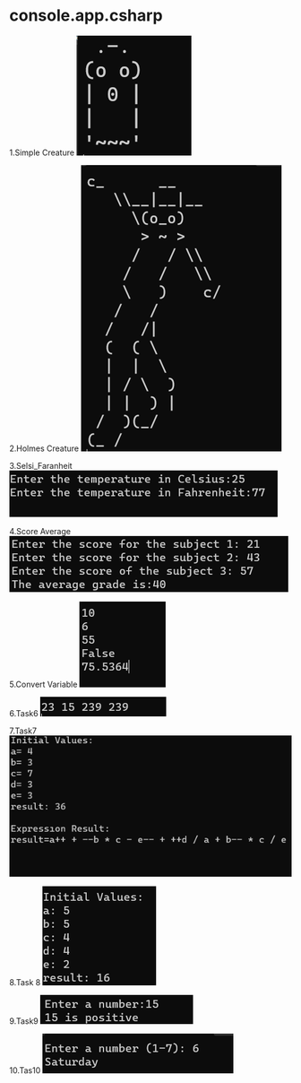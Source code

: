 # console.app.csharp

1.Simple Creature
![Simple Creature](simplecreature.png)

2.Holmes Creature
![Holmes Creature](holmescreature.png)

3.Selsi_Faranheit
![Selsi Faranheit](selsifaranheit.png)

4.Score Average
![Score Average](scoreaverage.png)

5.Convert Variable
![Convert Variable](convertvariable.png)

6.Task6
![Task6](task6.png)

7.Task7
![Task7](task7.png)

8.Task 8
![Task8](task8.png)

9.Task9
![checknumber](checknumber.png)

10.Tas10
![thedayoftheweek](thedayoftheweek.png)
